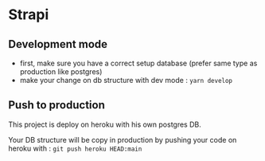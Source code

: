 # Strapi

## Development mode

- first, make sure you have a correct setup database (prefer same type as production like postgres)
- make your change on db structure with dev mode : `yarn develop`

## Push to production

This project is deploy on heroku with his own postgres DB.

Your DB structure will be copy in production by pushing your code on heroku with : 
`git push heroku HEAD:main`